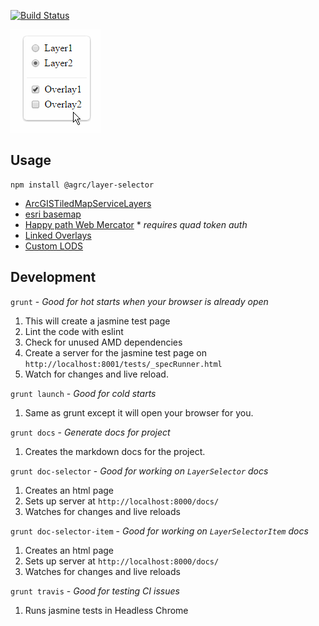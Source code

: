 [![Build Status](https://travis-ci.com/agrc-widgets/layer-selector.svg)](https://travis-ci.com/agrc-widgets/layer-selector)

![layer-selector](/layer-selector.gif)

## Usage

```
npm install @agrc/layer-selector
```

 - [ArcGISTiledMapServiceLayers](./tests/example-mapserv-basemaps.html)
 - [esri basemap](./tests/example-placement-over-esri-map.html)
 - [Happy path Web Mercator](./tests/example-happy-path-tokens.html) * _requires quad token auth_
 - [Linked Overlays](./tests/example-linked-overlays.html)
 - [Custom LODS](./tests/example-custom-lods.html)

## Development

`grunt` - _Good for hot starts when your browser is already open_

1. This will create a jasmine test page
1. Lint the code with eslint
1. Check for unused AMD dependencies
1. Create a server for the jasmine test page on `http://localhost:8001/tests/_specRunner.html`
1. Watch for changes and live reload.

`grunt launch` - _Good for cold starts_

1. Same as grunt except it will open your browser for you.

`grunt docs` - _Generate docs for project_

1. Creates the markdown docs for the project.

`grunt doc-selector` - _Good for working on `LayerSelector` docs_

1. Creates an html page
1. Sets up server at `http://localhost:8000/docs/`
1. Watches for changes and live reloads

`grunt doc-selector-item` - _Good for working on `LayerSelectorItem` docs_

1. Creates an html page
1. Sets up server at `http://localhost:8000/docs/`
1. Watches for changes and live reloads

`grunt travis` - _Good for testing CI issues_

1. Runs jasmine tests in Headless Chrome
